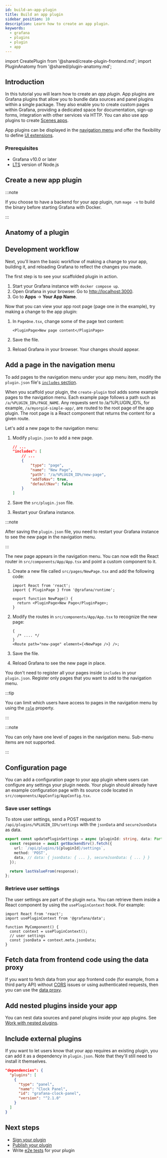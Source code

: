 ```yaml
---
id: build-an-app-plugin
title: Build an app plugin
sidebar_position: 10
description: Learn how to create an app plugin.
keywords:
  - grafana
  - plugins
  - plugin
  - app
---
```


import CreatePlugin from '@shared/create-plugin-frontend.md';
import PluginAnatomy from '@shared/plugin-anatomy.md';

## Introduction

In this tutorial you will learn how to create an _app plugin_. App plugins are Grafana plugins that allow you to bundle data sources and panel plugins within a single package. They also enable you to create custom pages within Grafana, providing a dedicated space for documentation, sign-up forms, integration with other services via HTTP. You can also use app plugins to create [Scenes apps](https://grafana.com/developers/scenes/).

App plugins can be displayed in the [navigation menu](#add-a-page-in-the-navigation-menu) and offer the flexibility to define [UI extensions](../how-to-guides/ui-extensions/ui-extensions-concepts.md).

### Prerequisites

- Grafana v10.0 or later
- [LTS](https://nodejs.dev/en/about/releases/) version of Node.js

## Create a new app plugin

<CreatePlugin pluginType="app" />

:::note

If you choose to have a backend for your app plugin, run `mage -v` to build the binary before starting Grafana with Docker.

:::

## Anatomy of a plugin

<PluginAnatomy />

## Development workflow

Next, you'll learn the basic workflow of making a change to your app, building it, and reloading Grafana to reflect the changes you made.

The first step is to see your scaffolded plugin in action.

1. Start your Grafana instance with `docker compose up`.
1. Open Grafana in your browser. Go to [http://localhost:3000](http://localhost:3000).
1. Go to **Apps** -> **Your App Name**.

Now that you can view your app root page (page one in the example), try making a change to the app plugin:

1. In `PageOne.tsx`, change some of the page text content:

   ```tsx title="src/pages/PageOne.tsx"
   <PluginPage>New page content</PluginPage>
   ```

1. Save the file.
1. Reload Grafana in your browser. Your changes should appear.

## Add a page in the navigation menu

To add pages to the navigation menu under your app menu item, modify the `plugin.json` file's [`includes` section](../reference/metadata.md#metadata-includes).

When you scaffold your plugin, the `create-plugin` tool adds some example pages to the navigation menu. Each example page follows a path such as `/a/%PLUGIN_ID%/PAGE_NAME`. Any requests sent to /a/%PLUGIN_ID%, for example, `/a/myorgid-simple-app/`, are routed to the root page of the app plugin. The root page is a React component that returns the content for a given route.

Let's add a new page to the navigation menu:

1. Modify `plugin.json` to add a new page.

   ```json title="src/plugin.json"
   // ...
   "includes": [
       // ...
       {
           "type": "page",
           "name": "New Page",
           "path": "/a/%PLUGIN_ID%/new-page",
           "addToNav": true,
           "defaultNav": false
       }
   ]
   ```

1. Save the `src/plugin.json` file.
1. Restart your Grafana instance.

:::note

After saving the `plugin.json` file, you need to restart your Grafana instance to see the new page in the navigation menu.

:::

The new page appears in the navigation menu. You can now edit the React router in `src/components/App/App.tsx` and point a custom component to it.

1. Create a new file called `src/pages/NewPage.tsx` and add the following code:

   ```tsx title="src/pages/NewPage.tsx"
   import React from 'react';
   import { PluginPage } from '@grafana/runtime';

   export function NewPage() {
     return <PluginPage>New Page</PluginPage>;
   }
   ```

1. Modify the routes in `src/components/App/App.tsx` to recognize the new page:

   ```tsx title="src/components/App/App.tsx"
   {
     /* .... */
   }
   <Route path="new-page" element={<NewPage />} />;
   ```

1. Save the file.
1. Reload Grafana to see the new page in place.

You don't need to register all your pages inside `includes` in your `plugin.json`. Register only pages that you want to add to the navigation menu.

:::tip

You can limit which users have access to pages in the navigation menu by using the [`role`](/reference/metadata.md#roles) property.

:::

:::note

You can only have one level of pages in the navigation menu. Sub-menu items are not supported.

:::

## Configuration page

You can add a configuration page to your app plugin where users can configure any settings your plugin needs. Your plugin should already have an example configuration page with its source code located in `src/components/AppConfig/AppConfig.tsx`.

### Save user settings

To store user settings, send a POST request to `/api/plugins/%PLUGIN_ID%/settings` with the `jsonData` and `secureJsonData` as data.

```ts
export const updatePluginSettings = async (pluginId: string, data: Partial<PluginMeta>) => {
  const response = await getBackendSrv().fetch({
    url: `/api/plugins/${pluginId}/settings`,
    method: 'POST',
    data, // data: { jsonData: { ... }, secureJsonData: { ... } }
  });

  return lastValueFrom(response);
};
```

### Retrieve user settings

The user settings are part of the plugin `meta`. You can retrieve them inside a React component by using the `usePluginContext` hook. For example:

```tsx
import React from 'react';
import usePluginContext from '@grafana/data';

function MyComponent() {
  const context = usePluginContext();
  // user settings
  const jsonData = context.meta.jsonData;
}
```

## Fetch data from frontend code using the data proxy

If you want to fetch data from your app frontend code (for example, from a third party API) without [CORS](https://developer.mozilla.org/en-US/docs/Web/HTTP/CORS) issues or using authenticated requests, then you can use the [data proxy](../how-to-guides/data-source-plugins/fetch-data-from-frontend).

## Add nested plugins inside your app

You can nest data sources and panel plugins inside your app plugins. See [Work with nested plugins](../how-to-guides/app-plugins/work-with-nested-plugins).

## Include external plugins

If you want to let users know that your app requires an existing plugin, you can add it as a dependency in `plugin.json`. Note that they'll still need to install it themselves.

```json title="src/plugin.json"
"dependencies": {
  "plugins": [
    {
      "type": "panel",
      "name": "Clock Panel",
      "id": "grafana-clock-panel",
      "version": "^2.1.0"
    }
  ]
}
```

## Next steps

- [Sign your plugin](../publish-a-plugin/sign-a-plugin.md)
- [Publish your plugin](../publish-a-plugin/publish-or-update-a-plugin.md)
- Write [e2e tests](../e2e-test-a-plugin/get-started.md) for your plugin
